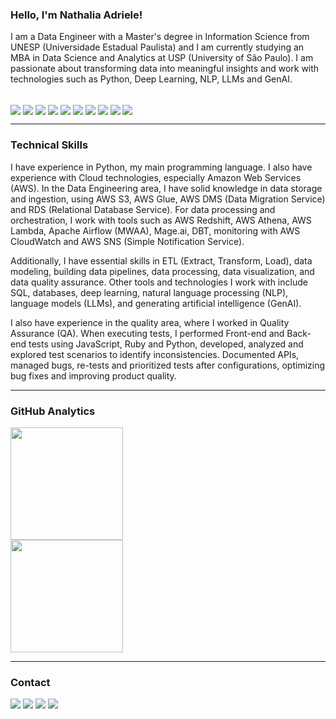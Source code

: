 
### Hello, I'm Nathalia Adriele!

I am a Data Engineer with a Master's degree in Information Science from UNESP (Universidade Estadual Paulista) and I am currently studying an MBA in Data Science and Analytics at USP (University of São Paulo). I am passionate about transforming data into meaningful insights and work with technologies such as Python, Deep Learning, NLP, LLMs and GenAI.

<div style="display: inline_block"><br>
  <img align="center" " src="https://camo.githubusercontent.com/0562f16a4ae7e35dae6087bf8b7805fb7e664a9e7e20ae6d163d94e56b94f32d/68747470733a2f2f696d672e736869656c64732e696f2f62616467652f707974686f6e2d3336373041303f7374796c653d666f722d7468652d6261646765266c6f676f3d707974686f6e266c6f676f436f6c6f723d666664643534">
  <img align="center" " src="https://camo.githubusercontent.com/53ec2e58e03ba275d9b3a386abd96a243cf744a1a7121bdf8262fc8ae6ebc335/68747470733a2f2f696d672e736869656c64732e696f2f62616467652f6a6176617363726970742d2532333332333333302e7376673f7374796c653d666f722d7468652d6261646765266c6f676f3d6a617661736372697074266c6f676f436f6c6f723d253233463744463145">
  <img align="center" " src="https://camo.githubusercontent.com/c8936934e23515c6f0002cbb0939867fec85f96b33827044099e16293236701c/68747470733a2f2f696d672e736869656c64732e696f2f62616467652f4157532d6f72616e67652e7376673f7374796c653d666f722d7468652d6261646765266c6f676f3d416d617a6f6e25415753266c6f676f436f6c6f723d7768697465">
  <img align="center" " src="https://camo.githubusercontent.com/f457e09ad2d90a76fb6cac6f9e79b9f0f2ef0975c3f8d73b06929b57c2dd3972/68747470733a2f2f696d672e736869656c64732e696f2f62616467652f73716c2d2532333135373242362e7376673f7374796c653d666f722d7468652d6261646765266c6f676f3d73716c266c6f676f436f6c6f723d7768697465">
  <img align="center" " src="https://camo.githubusercontent.com/c1c08eb7625abe1a813e5ad05a94891aa127a37e0ce126b59ecda28233effdac/68747470733a2f2f696d672e736869656c64732e696f2f62616467652f4d7953514c2d3030303030463f7374796c653d666f722d7468652d6261646765266c6f676f3d6d7973716c266c6f676f436f6c6f723d7768697465">
  <img align="center" " src="https://camo.githubusercontent.com/e13f1aeb795195fd05899e212aa5f74bac426a9cc08e91003b14c830a678cd14/68747470733a2f2f696d672e736869656c64732e696f2f62616467652f506f737467726553514c2d2532333135373242362e7376673f7374796c653d666f722d7468652d6261646765266c6f676f3d706f737467726573716c266c6f676f436f6c6f723d7768697465">
  <img align="center" " src="https://camo.githubusercontent.com/7ad24c65d05c52b48fd198baa2899f654930de2f11cc6717d456b3ea11c9b653/68747470733a2f2f696d672e736869656c64732e696f2f62616467652f4d6f6e676f44422d3033363834662e7376673f7374796c653d666f722d7468652d6261646765266c6f676f3d6d6f6e676f6462266c6f676f436f6c6f723d7768697465">
  <img align="center" " src="https://camo.githubusercontent.com/8df10f8797a0e2cc83a6e19e56fbfa1ac7ee830c310c11959e8ad80c7cb64044/68747470733a2f2f696d672e736869656c64732e696f2f62616467652f646f636b65722d2532333230323332612e7376673f7374796c653d666f722d7468652d6261646765266c6f676f3d646f636b6572266c6f676f436f6c6f723d253233363144414642">
  <img align="center" " src="https://camo.githubusercontent.com/3d768e26ac10ba994a60ed19acd487895cc43a9cdd43e9305c2408b93136234d/68747470733a2f2f696d672e736869656c64732e696f2f62616467652f6769742d2532334630353033332e7376673f7374796c653d666f722d7468652d6261646765266c6f676f3d676974266c6f676f436f6c6f723d7768697465">
  <img align="center" " src="https://camo.githubusercontent.com/410d86e43f847d3f6e3027fa6f0c2fb7641d893fa601d863a943eac968c41890/68747470733a2f2f696d672e736869656c64732e696f2f62616467652f6769746875622d2532333132313031312e7376673f7374796c653d666f722d7468652d6261646765266c6f676f3d676974687562266c6f676f436f6c6f723d7768697465">
</div>

---

### Technical Skills

I have experience in Python, my main programming language. I also have experience with Cloud technologies, especially Amazon Web Services (AWS).
In the Data Engineering area, I have solid knowledge in data storage and ingestion, using AWS S3, AWS Glue, AWS DMS (Data Migration Service) and RDS (Relational Database Service). For data processing and orchestration, I work with tools such as AWS Redshift, AWS Athena, AWS Lambda, Apache Airflow (MWAA), Mage.ai, DBT, monitoring with AWS CloudWatch and AWS SNS (Simple Notification Service).

Additionally, I have essential skills in ETL (Extract, Transform, Load), data modeling, building data pipelines, data processing, data visualization, and data quality assurance. Other tools and technologies I work with include SQL, databases, deep learning, natural language processing (NLP), language models (LLMs), and generating artificial intelligence (GenAI).

I also have experience in the quality area, where I worked in Quality Assurance (QA). When executing tests, I performed Front-end and Back-end tests using JavaScript, Ruby and Python, developed, analyzed and explored test scenarios to identify inconsistencies. Documented APIs, managed bugs, re-tests and prioritized tests after configurations, optimizing bug fixes and improving product quality.

---

### GitHub Analytics

<p align="left">
<a href="https://github.com/nathadriele">
  <img height="180em" src="https://github-readme-stats-eight-theta.vercel.app/api?username=nathadriele&show_icons=true&theme=algolia&include_all_commits=true&count_private=true"/><br>
  <img height="180em" src="https://github-readme-stats-eight-theta.vercel.app/api/top-langs/?username=nathadriele&layout=compact&langs_count=8&theme=algolia"/>
</a>
</p>

---

### Contact

<div>
  <a href="https://instagram.com/nathadriele" target="_blank"><img src="https://img.shields.io/badge/-Instagram-%23E4405F?style=for-the-badge&logo=instagram&logoColor=white" target="_blank"></a>
  <a href="mailto:adrielertx@gmail.com"><img src="https://img.shields.io/badge/-Gmail-%23333?style=for-the-badge&logo=gmail&logoColor=white" target="_blank"></a>
  <a href="https://www.linkedin.com/in/nathalia-adriele" target="_blank"><img src="https://img.shields.io/badge/-LinkedIn-%230077B5?style=for-the-badge&logo=linkedin&logoColor=white" target="_blank"></a>
  <a href="https://www.youtube.com" target="_blank"><img src="https://img.shields.io/badge/YouTube-FF0000?style=for-the-badge&logo=youtube&logoColor=white" target="_blank"></a>
</div>
